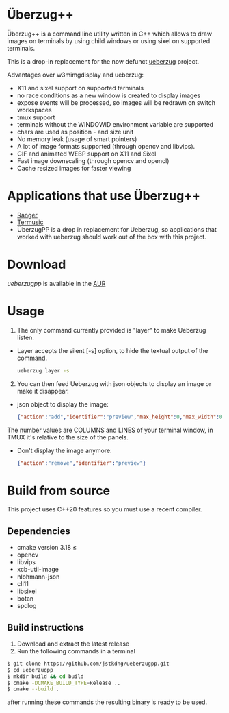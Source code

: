 # Überzug++

Überzug++ is a command line utility written in C++ which allows to draw images on terminals by using child windows or using sixel on supported terminals. 

This is a drop-in replacement for the now defunct [ueberzug](https://github.com/seebye/ueberzug) project.

Advantages over w3mimgdisplay and ueberzug:

- X11 and sixel support on supported terminals
- no race conditions as a new window is created to display images
- expose events will be processed, so images will be redrawn on switch workspaces
- tmux support
- terminals without the WINDOWID environment variable are supported
- chars are used as position - and size unit
- No memory leak (usage of smart pointers)
- A lot of image formats supported (through opencv and libvips).
- GIF and animated WEBP support on X11 and Sixel
- Fast image downscaling (through opencv and opencl)
- Cache resized images for faster viewing

# Applications that use Überzug++

- [Ranger](https://github.com/ranger/ranger)
- [Termusic](https://github.com/tramhao/termusic/)
- ÜberzugPP is a drop in replacement for Ueberzug, so applications that worked with ueberzug should work out of the box with this project.

# Download

*ueberzugpp* is available in the [AUR](https://aur.archlinux.org/packages/ueberzugpp)

# Usage

1. The only command currently provided is "layer" to make Ueberzug listen.
  - Layer accepts the silent [-s] option, to hide the textual output of the command.
  
    ```bash
    ueberzug layer -s
    ```

2. You can then feed Ueberzug with json objects to display an image or make it disappear.
  - json object to display the image:
  
    ```json
    {"action":"add","identifier":"preview","max_height":0,"max_width":0,"path":"/path/image.ext","x":0,"y":0}
    ```
  
  The number values are COLUMNS and LINES of your terminal window, in TMUX it's relative to the size of the panels.

  - Don't display the image anymore:
  
    ```json
    {"action":"remove","identifier":"preview"}
    ```

# Build from source

This project uses C++20 features so you must use a recent compiler.

## Dependencies

- cmake version 3.18 ≤
- opencv
- libvips
- xcb-util-image
- nlohmann-json
- cli11
- libsixel
- botan
- spdlog

## Build instructions

1. Download and extract the latest release
2. Run the following commands in a terminal

```sh
$ git clone https://github.com/jstkdng/ueberzugpp.git
$ cd ueberzugpp
$ mkdir build && cd build
$ cmake -DCMAKE_BUILD_TYPE=Release ..
$ cmake --build .
```

after running these commands the resulting binary is ready to be used.

